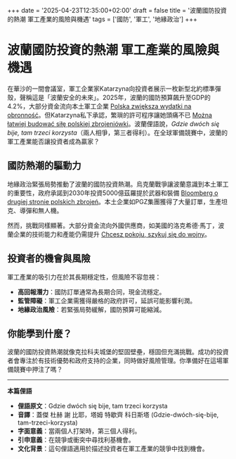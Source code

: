 +++
date = '2025-04-23T12:35:00+02:00'
draft = false
title = '波蘭國防投資的熱潮 軍工產業的風險與機遇'
tags = ['國防', '軍工', '地緣政治']
+++

# 波蘭國防投資的熱潮 軍工產業的風險與機遇

在華沙的一間會議室，軍工企業家Katarzyna向投資者展示一枚新型北約標準彈殼，聲稱這是「波蘭安全的未來」。2025年，波蘭的國防預算飆升至GDP的4.2%，大部分資金流向本土軍工企業 [Polska zwiększa wydatki na obronność](https://www.money.pl/gospodarka/polska-zwieksza-wydatki-na-obronnosc-wiekszosc-pieniedzy-trafia-za-granice-7149146771241504a.html)。但Katarzyna私下承認，繁瑣的許可程序讓她頭痛不已 [Można łatwiej budować siłę polskiej zbrojeniówki](https://pro.rp.pl/rada-legislacyjna/art42147541-mozna-latwiej-budowac-sile-polskiej-zbrojeniowki-ale-o-koncesje-wciaz-trudno)。波蘭俚語說，*Gdzie dwóch się bije, tam trzeci korzysta*（兩人相爭，第三者得利）。在全球軍備競賽中，波蘭的軍工產業能否讓投資者成為贏家？

## 國防熱潮的驅動力

地緣政治緊張局勢推動了波蘭的國防投資熱潮。烏克蘭戰爭讓波蘭意識到本土軍工的重要性，政府承諾到2030年投資5000億茲羅提於武器和裝備 [Bloomberg o drugiej stronie polskich zbrojeń](https://businessinsider.com.pl/gospodarka/bloomberg-o-drugiej-stronie-polskich-zbrojen/mpx8b6s)。本土企業如PGZ集團獲得了大量訂單，生產坦克、導彈和無人機。

然而，挑戰同樣顯著。大部分資金流向外國供應商，如美國的洛克希德·馬丁，波蘭企業的技術能力和產能仍需提升 [Chcesz pokoju, szykuj się do wojny](https://www.rp.pl/opinie-prawne/art42154621-tomasz-pietryga-chcesz-pokoju-szykuj-sie-do-wojny-ale-madrze)。

## 投資者的機會與風險

軍工產業的吸引力在於其長期穩定性，但風險不容忽視：

- **高回報潛力**：國防訂單通常為長期合同，現金流穩定。
- **監管障礙**：軍工企業需獲得嚴格的政府許可，延誤可能影響利潤。
- **地緣政治風險**：若緊張局勢緩解，國防預算可能縮減。

## 你能學到什麼？

波蘭的國防投資熱潮就像克拉科夫城堡的堅固壁壘，穩固但充滿挑戰。成功的投資者會專注於有技術優勢和政府支持的企業，同時做好風險管理。你準備好在這場軍備競賽中押注了嗎？

---

**本篇俚語**

- **俚語原文**：Gdzie dwóch się bije, tam trzeci korzysta
- **音譯**：蓋傑 杜赫 謝 比耶，塔姆 特歇齊 科日斯塔 (Gdzie-dwóch-się-bije, tam-trzeci-korzysta)
- **字面意義**：當兩個人打架時，第三個人得利。
- **引申意義**：在競爭或衝突中尋找利基機會。
- **文化背景**：這句俚語適用於描述投資者在軍工產業的競爭中找到機會。